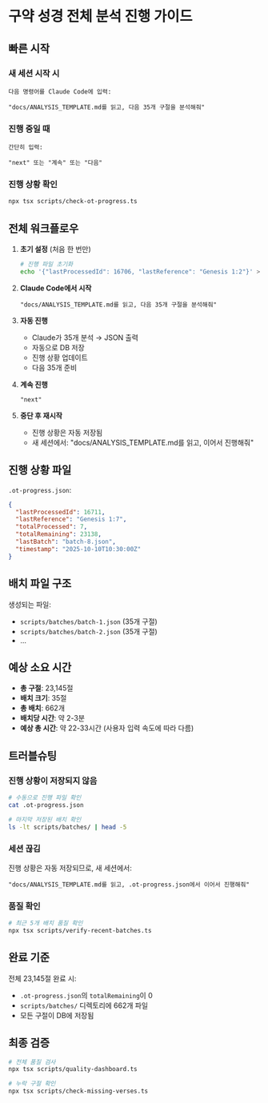 # 구약 성경 전체 분석 진행 가이드

## 빠른 시작

### 새 세션 시작 시
```
다음 명령어를 Claude Code에 입력:

"docs/ANALYSIS_TEMPLATE.md를 읽고, 다음 35개 구절을 분석해줘"
```

### 진행 중일 때
```
간단히 입력:

"next" 또는 "계속" 또는 "다음"
```

### 진행 상황 확인
```bash
npx tsx scripts/check-ot-progress.ts
```

## 전체 워크플로우

1. **초기 설정** (처음 한 번만)
   ```bash
   # 진행 파일 초기화
   echo '{"lastProcessedId": 16706, "lastReference": "Genesis 1:2"}' > .ot-progress.json
   ```

2. **Claude Code에서 시작**
   ```
   "docs/ANALYSIS_TEMPLATE.md를 읽고, 다음 35개 구절을 분석해줘"
   ```

3. **자동 진행**
   - Claude가 35개 분석 → JSON 출력
   - 자동으로 DB 저장
   - 진행 상황 업데이트
   - 다음 35개 준비

4. **계속 진행**
   ```
   "next"
   ```

5. **중단 후 재시작**
   - 진행 상황은 자동 저장됨
   - 새 세션에서: "docs/ANALYSIS_TEMPLATE.md를 읽고, 이어서 진행해줘"

## 진행 상황 파일

`.ot-progress.json`:
```json
{
  "lastProcessedId": 16711,
  "lastReference": "Genesis 1:7",
  "totalProcessed": 7,
  "totalRemaining": 23138,
  "lastBatch": "batch-8.json",
  "timestamp": "2025-10-10T10:30:00Z"
}
```

## 배치 파일 구조

생성되는 파일:
- `scripts/batches/batch-1.json` (35개 구절)
- `scripts/batches/batch-2.json` (35개 구절)
- ...

## 예상 소요 시간

- **총 구절**: 23,145절
- **배치 크기**: 35절
- **총 배치**: 662개
- **배치당 시간**: 약 2-3분
- **예상 총 시간**: 약 22-33시간 (사용자 입력 속도에 따라 다름)

## 트러블슈팅

### 진행 상황이 저장되지 않음
```bash
# 수동으로 진행 파일 확인
cat .ot-progress.json

# 마지막 저장된 배치 확인
ls -lt scripts/batches/ | head -5
```

### 세션 끊김
진행 상황은 자동 저장되므로, 새 세션에서:
```
"docs/ANALYSIS_TEMPLATE.md를 읽고, .ot-progress.json에서 이어서 진행해줘"
```

### 품질 확인
```bash
# 최근 5개 배치 품질 확인
npx tsx scripts/verify-recent-batches.ts
```

## 완료 기준

전체 23,145절 완료 시:
- `.ot-progress.json`의 `totalRemaining`이 0
- `scripts/batches/` 디렉토리에 662개 파일
- 모든 구절이 DB에 저장됨

## 최종 검증

```bash
# 전체 품질 검사
npx tsx scripts/quality-dashboard.ts

# 누락 구절 확인
npx tsx scripts/check-missing-verses.ts
```
